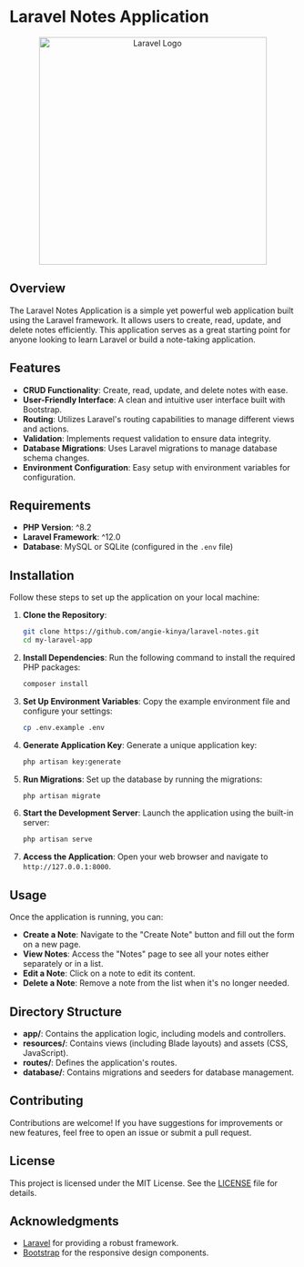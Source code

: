 # Laravel Notes Application

<p align="center">
    <a href="https://laravel.com" target="_blank">
        <img src="https://raw.githubusercontent.com/laravel/art/master/logo-lockup/5%20SVG/2%20CMYK/1%20Full%20Color/laravel-logolockup-cmyk-red.svg" alt="Laravel Logo" width="400">
    </a>
</p>

## Overview
The Laravel Notes Application is a simple yet powerful web application built using the Laravel framework. It allows users to create, read, update, and delete notes efficiently. This application serves as a great starting point for anyone looking to learn Laravel or build a note-taking application.

## Features
- **CRUD Functionality**: Create, read, update, and delete notes with ease.
- **User-Friendly Interface**: A clean and intuitive user interface built with Bootstrap.
- **Routing**: Utilizes Laravel's routing capabilities to manage different views and actions.
- **Validation**: Implements request validation to ensure data integrity.
- **Database Migrations**: Uses Laravel migrations to manage database schema changes.
- **Environment Configuration**: Easy setup with environment variables for configuration.

## Requirements
- **PHP Version**: ^8.2
- **Laravel Framework**: ^12.0
- **Database**: MySQL or SQLite (configured in the `.env` file)

## Installation
Follow these steps to set up the application on your local machine:

1. **Clone the Repository**:
   ```bash
   git clone https://github.com/angie-kinya/laravel-notes.git
   cd my-laravel-app
   ```

2. **Install Dependencies**:
   Run the following command to install the required PHP packages:
   ```bash
   composer install
   ```

3. **Set Up Environment Variables**:
   Copy the example environment file and configure your settings:
   ```bash
   cp .env.example .env
   ```

4. **Generate Application Key**:
   Generate a unique application key:
   ```bash
   php artisan key:generate
   ```

5. **Run Migrations**:
   Set up the database by running the migrations:
   ```bash
   php artisan migrate
   ```

6. **Start the Development Server**:
   Launch the application using the built-in server:
   ```bash
   php artisan serve
   ```

7. **Access the Application**:
   Open your web browser and navigate to `http://127.0.0.1:8000`.

## Usage
Once the application is running, you can:
- **Create a Note**: Navigate to the "Create Note" button and fill out the form on a new page.
- **View Notes**: Access the "Notes" page to see all your notes either separately or in a list.
- **Edit a Note**: Click on a note to edit its content.
- **Delete a Note**: Remove a note from the list when it's no longer needed.

## Directory Structure
- **app/**: Contains the application logic, including models and controllers.
- **resources/**: Contains views (including Blade layouts) and assets (CSS, JavaScript).
- **routes/**: Defines the application's routes.
- **database/**: Contains migrations and seeders for database management.

## Contributing
Contributions are welcome! If you have suggestions for improvements or new features, feel free to open an issue or submit a pull request.

## License
This project is licensed under the MIT License. See the [LICENSE](LICENSE) file for details.

## Acknowledgments
- [Laravel](https://laravel.com) for providing a robust framework.
- [Bootstrap](https://getbootstrap.com) for the responsive design components.
